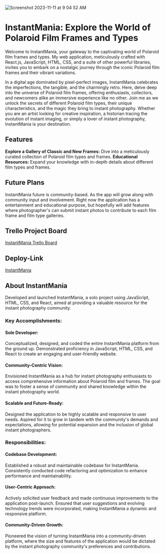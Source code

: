 ![Screenshot 2023-11-11 at 9 04 52 AM](https://github.com/grainymac/instantMania/assets/106535343/244ab522-259a-40c4-81d1-5b08fb0b1d69)
# InstantMania: Explore the World of Polaroid Film Frames and Types

Welcome to InstantMania, your gateway to the captivating world of Polaroid film frames and types.  My web application, meticulously crafted with React.js, JavaScript, HTML, CSS, and a suite of other powerful libraries, invites you to embark on a nostalgic journey through the iconic Polaroid film frames and their vibrant variations.

In a digital age dominated by pixel-perfect images, InstantMania celebrates the imperfections, the tangible, and the charmingly retro.  Here, delve deep into the universe of Polaroid film frames, offering enthusiasts, collectors, and newcomers alike an immersive experience like no other.  Join me as we unlock the secrets of different Polaroid film types, their unique characteristics, and the magic they bring to instant photography.  Whether you are an artist looking for creative inspiration, a historian tracing the evolution of instant imaging, or simply a lover of instant photography, InstantMania is your destination.

## Features
**Explore a Gallery of Classic and New Frames:** Dive into a meticulously curated collection of Polaroid film types and frames.
**Educational Resources:** Expand your knowledge with in-depth details about different film types and frames.

## Future Plans
InstantMania future is community-based.  As the app will grow along with community input and involvement.  Right now the application has a entertainment and educational purpose, but hopefully will add features where photographer's can submit instant photos to contribute to each film frame and film type galleries.

## Trello Project Board
[InstantMania Trello Board](https://trello.com/b/kU9x76ez)

## Deploy-Link
[InstantMania](https://instantmania.vercel.app/)

## About InstantMania
Developed and launched InstantMania, a solo project using JavaScript, HTML, CSS, and React, aimed at providing a valuable resource for the instant photography community.

### Key Accomplishments:

#### Sole Developer: 
Conceptualized, designed, and coded the entire InstantMania platform from the ground up. Demonstrated proficiency in JavaScript, HTML, CSS, and React to create an engaging and user-friendly website.
#### Community-Centric Vision: 
Envisioned InstantMania as a hub for instant photography enthusiasts to access comprehensive information about Polaroid film and frames. The goal was to foster a sense of community and shared knowledge within the instant photography world.
#### Scalable and Future-Ready: 
Designed the application to be highly scalable and responsive to user needs. Aspired for it to grow in tandem with the community's demands and expectations, allowing for potential expansion and the inclusion of global instant photographers.

### Responsibilities:

#### Codebase Development: 
Established a robust and maintainable codebase for InstantMania. Consistently conducted code refactoring and optimization to enhance performance and maintainability.
#### User-Centric Approach: 
Actively solicited user feedback and made continuous improvements to the application post-launch. Ensured that user suggestions and evolving technology trends were incorporated, making InstantMania a dynamic and responsive platform.
#### Community-Driven Growth: 
Pioneered the vision of turning InstantMania into a community-driven platform, where the size and features of the application would be dictated by the instant photography community's preferences and contributions.
